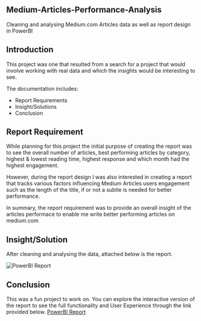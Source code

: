 ## Medium-Articles-Performance-Analysis

Cleaning and analysing Medium.com Articles data as well as report design in PowerBI

## Introduction

This project was one that resulted from a search for a project that would involve working with real data and which the insights would be interesting to see. 

The documentation includes:
- Report Requirements
- Insight/Solutions
- Conclusion

## Report Requirement
While planning for this project the initial purpose of creating the report was to see the overall number of articles, best performing articles by category, highest & lowest reading time, highest response and which month had the highest engagement.

However, during the report design I was also interested in creating a report that tracks various factors influencing Medium Articles users engagement such as the length of the title, if or not a subtle is needed for better performance.

In summary, the report requirement was to provide an overall insight of the articles performace to enable me write better performing articles on medium.com

## Insight/Solution
After cleaning and analysing the data, attached below is the report.

![PowerBI Report](https://raw.githubusercontent.com/DariesMedia/Medium-Articles-Performance-Report-/main/MA_PowerBI_Report.jpg)

## Conclusion
This was a fun project to work on. You can explore the interactive version of the report to see the full functionality and User Experience through the link provided below.
[PowerBI Report](https://app.powerbi.com/view?r=eyJrIjoiNjNjNWI4NjAtNzIwMi00ZjE4LWJkZWItMzk2YzY1OTcxNzBmIiwidCI6IjQzZjFiNDVlLTIwODgtNGE4NS05MTE3LWM1ODhiODdiNDQwYSJ9)
